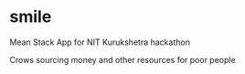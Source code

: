 # smile
Mean Stack App for NIT Kurukshetra hackathon

Crows sourcing money and other resources for poor people
